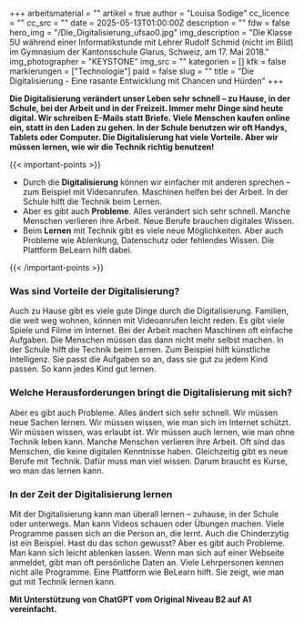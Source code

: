 +++
arbeitsmaterial = ""
artikel = true
author = "Louisa Sodige"
cc_licence = ""
cc_src = ""
date = 2025-05-13T01:00:00Z
description = ""
fdw = false
hero_img = "/Die_Digitalisierung_ufsao0.jpg"
img_description = "Die Klasse 5U während einer Informatikstunde mit Lehrer Rudolf Schmid (nicht im Bild) im Gymnasium der Kantonsschule Glarus, Schweiz, am 17. Mai 2018."
img_photographer = "KEYSTONE"
img_src = ""
kategorien = []
kfk = false
markierungen = ["Technologie"]
paid = false
slug = ""
title = "Die Digitalisierung - Eine rasante Entwicklung mit Chancen und Hürden"
+++

**Die Digitalisierung verändert unser Leben sehr schnell – zu Hause, in der Schule, bei der Arbeit und in der Freizeit. Immer mehr Dinge sind heute digital. Wir schreiben E-Mails statt Briefe. Viele Menschen kaufen online ein, statt in den Laden zu gehen. In der Schule benutzen wir oft Handys, Tablets oder Computer. Die Digitalisierung hat viele Vorteile. Aber wir müssen lernen, wie wir die Technik richtig benutzen!**

{{< important-points >}}

<ul>

<li>Durch die <strong>Digitalisierung</strong> können wir einfacher mit anderen sprechen – zum Beispiel mit Videoanrufen. Maschinen helfen bei der Arbeit. In der Schule hilft die Technik beim Lernen.
</li>

<li>Aber es gibt auch <strong>Probleme</strong>. Alles verändert sich sehr schnell. Manche Menschen verlieren ihre Arbeit. Neue Berufe brauchen digitales Wissen.
</li>

<li>Beim <strong>Lernen</strong> mit Technik gibt es viele neue Möglichkeiten. Aber auch Probleme wie Ablenkung, Datenschutz oder fehlendes Wissen. Die Plattform BeLearn hilft dabei.
</li>

</ul>

{{< /important-points >}}

### Was sind Vorteile der Digitalisierung?

Auch zu Hause gibt es viele gute Dinge durch die Digitalisierung. Familien, die weit weg wohnen, können mit Videoanrufen leicht reden. Es gibt viele Spiele und Filme im Internet. Bei der Arbeit machen Maschinen oft einfache Aufgaben. Die Menschen müssen das dann nicht mehr selbst machen. In der Schule hilft die Technik beim Lernen. Zum Beispiel hilft künstliche Intelligenz. Sie passt die Aufgaben so an, dass sie gut zu jedem Kind passen. So kann jedes Kind gut lernen.

### Welche Herausforderungen bringt die Digitalisierung mit sich?

Aber es gibt auch Probleme. Alles ändert sich sehr schnell. Wir müssen neue Sachen lernen. Wir müssen wissen, wie man sich im Internet schützt. Wir müssen wissen, was erlaubt ist. Wir müssen auch lernen, wie man ohne Technik leben kann. Manche Menschen verlieren ihre Arbeit. Oft sind das Menschen, die keine digitalen Kenntnisse haben. Gleichzeitig gibt es neue Berufe mit Technik. Dafür muss man viel wissen. Darum braucht es Kurse, wo man das lernen kann.

### In der Zeit der Digitalisierung lernen

Mit der Digitalisierung kann man überall lernen – zuhause, in der Schule oder unterwegs. Man kann Videos schauen oder Übungen machen. Viele Programme passen sich an die Person an, die lernt. Auch die Chinderzytig ist ein Beispiel. Hast du das schon gewusst? Aber es gibt auch Probleme. Man kann sich leicht ablenken lassen. Wenn man sich auf einer Webseite anmeldet, gibt man oft persönliche Daten an. Viele Lehrpersonen kennen nicht alle Programme. Eine Plattform wie BeLearn hilft. Sie zeigt, wie man gut mit Technik lernen kann.

**Mit Unterstützung von ChatGPT vom Original Niveau B2 auf A1 vereinfacht.**